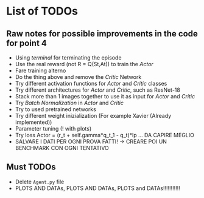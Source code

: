 # List of TODOs

## Raw notes for possible improvements in the code for point 4

* Using _terminal_ for terminating the episode
* Use the real reward (not R = Q(St,At)) to train the _Actor_
* Fare training alterno
* Do the thing above and remove the _Critic_ Network
* Try different activation functions for _Actor_ and _Critic_ classes
* Try different architectures for _Actor_ and _Critic_, such as ResNet-18
* Stack more than 1 images together to use it as input for _Actor_ and _Critic_
* Try _Batch Normalization_ in _Actor_ and _Critic_
* Try to used pretrained networks
* Try different weight inizialization (For example Xavier (Already implemented))
* Parameter tuning (! with plots)
* Try loss Actor = (r_t + self.gamma*q_t_1 - q_t)*lp ... DA CAPIRE MEGLIO
* SALVARE I DATI PER OGNI PROVA FATTI! -> CREARE POI UN BENCHMARK CON OGNI TENTATIVO

## Must TODOs

* Delete `Agent.py` file
* PLOTS AND DATAs, PLOTS AND DATAs, PLOTS and DATAs!!!!!!!!!!!
